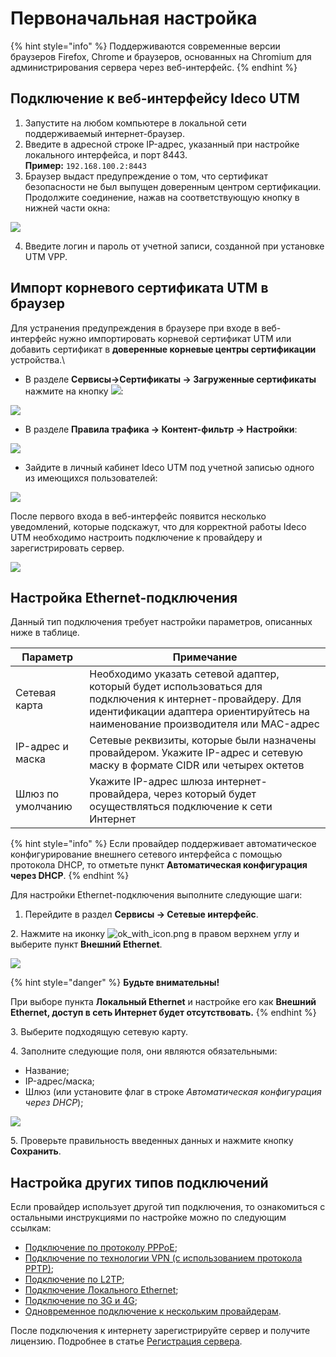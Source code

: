 # Первоначальная настройка

{% hint style="info" %}
Поддерживаются современные версии браузеров Firefox, Chrome и браузеров, основанных на Chromium для администрирования сервера через веб-интерфейс.
{% endhint %}

## Подключение к веб-интерфейсу Ideco UTM

1. Запустите на любом компьютере в локальной сети поддерживаемый интернет-браузер.
2. Введите в адресной строке IP-адрес, указанный при настройке локального интерфейса, и порт 8443.\
**Пример:** `192.168.100.2:8443`
3. Браузер выдаст предупреждение о том, что сертификат безопасности не был выпущен доверенным центром сертификации. Продолжите соединение, нажав на соответствующую кнопку в нижней части окна:

![](../.gitbook/assets/browser-chrome.gif)

4. Введите логин и пароль от учетной записи, созданной при установке UTM VPP.

## Импорт корневого сертификата UTM в браузер

Для устранения предупреждения в браузере при входе в веб-интерфейс нужно импортировать корневой сертификат UTM или добавить сертификат в **доверенные корневые центры сертификации** устройства.\

* В разделе **Сервисы->Сертификаты -> Загруженные сертификаты** нажмите на кнопку ![](../.gitbook/assets/icon-download.png):

![](../.gitbook/assets/initial-setup1.png)

* В разделе **Правила трафика -> Контент-фильтр -> Настройки**:

![](../.gitbook/assets/initial-setup2.png)

* Зайдите в личный кабинет Ideco UTM под учетной записью одного из имеющихся пользователей:

![](../.gitbook/assets/initial-setup3.png)

После первого входа в веб-интерфейс появится несколько уведомлений, которые подскажут, что для корректной работы Ideco UTM необходимо настроить подключение к провайдеру и зарегистрировать сервер.

![](../.gitbook/assets/notifications.png)

## Настройка **Ethernet-подключения**


Данный тип подключения требует настройки параметров, описанных ниже в таблице.

| Параметр          | Примечание                      |
| ----------------- | --------------------------------------------------- |
| Сетевая карта     | Необходимо указать сетевой адаптер, который будет использоваться для подключения к интернет-провайдеру. Для идентификации адаптера ориентируйтесь на наименование производителя или MAC-адрес |
| IP-адрес и маска  | Сетевые реквизиты, которые были назначены провайдером. Укажите IP-адрес и сетевую маску в формате CIDR или четырех октетов  |
| Шлюз по умолчанию | Укажите IP-адрес шлюза интернет-провайдера, через который будет осуществляться подключение к сети Интернет                        |

{% hint style="info" %}
Если провайдер поддерживает автоматическое конфигурирование внешнего сетевого интерфейса с помощью протокола DHCP, то отметьте пункт **Автоматическая конфигурация через DHCP**.
{% endhint %}

Для настройки Ethernet-подключения выполните следующие шаги:

1. Перейдите в раздел **Сервисы -> Сетевые интерфейс**. 

2\. Нажмите на иконку ![ok\_with\_icon.png](../.gitbook/assets/ok-with-icon.png) в правом верхнем углу и выберите пункт **Внешний Ethernet**.

![](../.gitbook/assets/create-interface.png)

{% hint style="danger" %}
**Будьте внимательны!**

При выборе пункта **Локальный Ethernet** и настройке его как **Внешний Ethernet, доступ в сеть Интернет будет отсутствовать.**
{% endhint %}

3\. Выберите подходящую сетевую карту.

4\. Заполните следующие поля, они являются обязательными:

* Название;
* IP-адрес/маска;
* Шлюз (или установите флаг в строке _Автоматическая конфигурация через DHCP_);

![](../.gitbook/assets/create-int.png)

5\. Проверьте правильность введенных данных и нажмите кнопку **Сохранить**.

## Настройка других типов подключений

Если провайдер использует другой тип подключения, то ознакомиться с остальными инструкциями по настройке можно по следующим ссылкам:

* [Подключение по протоколу PPPoE](../settings/services/connection-to-provider/pppoe-connection.md);
* [Подключение по технологии VPN (с использованием протокола PPTP)](../settings/services/connection-to-provider/pptp-connection.md);
* [Подключение по L2TP](../settings/services/connection-to-provider/l2tp-connection.md);
* [Подключение Локального Ethernet](../settings/services/connection-to-provider/local-ethernet.md);
* [Подключение по 3G и 4G](../settings/services/connection-to-provider/3g-4g-connection.md);
* [Одновременное подключение к нескольким провайдерам](../settings/services/multiple-simultaneous-connections.md).

После подключения к интернету зарегистрируйте сервер и получите лицензию. Подробнее в статье [Регистрация сервера](../recipes/server-maintenance/server-registration.md).
